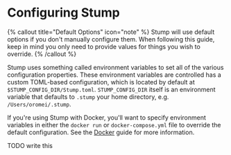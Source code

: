 # Configuring Stump

{% callout title="Default Options" icon="note" %}
Stump will use default options if you don't manually configure them. When following this guide, keep in mind you only need to provide values for things you wish to override.
{% /callout %}

Stump uses something called environment variables to set all of the various configuration properties. These environment variables are controlled has a custom TOML-based configuration, which is located by default at `$STUMP_CONFIG_DIR/Stump.toml`. `STUMP_CONFIG_DIR` itself is an environment variable that defaults to `.stump` your home directory, e.g. `/Users/oromei/.stump`.

If you're using Stump with Docker, you'll want to specify environment variables in either the `docker run` or `docker-compose.yml` file to override the default configuration. See the [Docker](/installation/docker) guide for more information.

TODO write this
